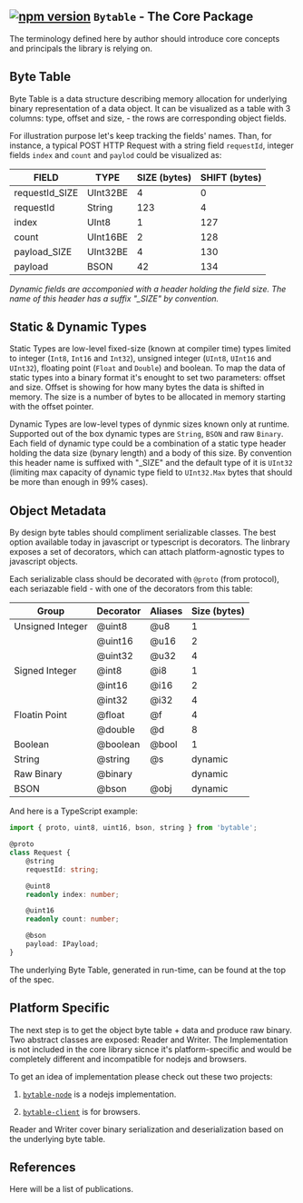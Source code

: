 ## [![npm version](https://img.shields.io/npm/v/bytable.svg?style=flat-square)](https://www.npmjs.com/package/bytable) `Bytable` - The Core Package

The terminology defined here by author should introduce core concepts and principals the library is relying on.

## Byte Table

Byte Table is a data structure describing memory allocation for underlying binary representation of a data object. It can be visualized as a table with 3 columns: type, offset and size, - the rows are corresponding object fields. 

For illustration purpose let's keep tracking the fields' names. Than, for instance, a typical POST HTTP Request with a string field `requestId`, integer fields `index` and `count` and `paylod` could be visualized as:

| FIELD          | TYPE              | SIZE (bytes) | SHIFT (bytes) |
| -------------- | ----------------- | ------------ | ------------- |
| requestId_SIZE | UInt32BE          | 4            | 0             |
| requestId      | String            | 123          | 4             |
| index          | UInt8             | 1            | 127           |
| count          | UInt16BE          | 2            | 128           |
| payload_SIZE   | UInt32BE          | 4            | 130           |
| payload        | BSON              | 42           | 134           |

*Dynamic fields are accomponied with a header holding the field size. The name of this header has a suffix "_SIZE" by convention.*

## Static & Dynamic Types

Static Types are low-level fixed-size (known at compiler time) types limited to integer (`Int8`, `Int16` and `Int32`), unsigned integer (`UInt8`, `UInt16` and `UInt32`), floating point (`Float` and `Double`) and boolean. To map the data of static types into a binary format it's enought to set two parameters: offset and size. Offset is showing for how many bytes the data is shifted in memory. The size is a number of bytes to be allocated in memory starting with the offset pointer.

Dynamic Types are low-level types of dynmic sizes known only at runtime. Supported out of the box dynamic types are  `String`, `BSON` and raw `Binary`. Each field of dynamic type could be a combination of a static type header holding the data size (bynary length) and a body of this size. By convention this header name is suffixed with "_SIZE" and the default type of it is `UInt32` (limiting max capacity of dynamic type field to `UInt32.Max` bytes that should be more than enough in 99% cases).

## Object Metadata

By design byte tables should compliment serializable classes. The best option available today in javascript or typescript is decorators.
The linbrary exposes a set of decorators, which can attach platform-agnostic types to javascript objects.

Each serializable class should be decorated with `@proto` (from protocol), each seriazable field - with one of the decorators from this table:

| Group            | Decorator  | Aliases  | Size (bytes) |
| ---------------- | ---------- | ---------| -------------|
| Unsigned Integer | @uint8     | @u8      | 1            |
|                  | @uint16    | @u16     | 2            |
|                  | @uint32    | @u32     | 4            |
| Signed Integer   | @int8      | @i8      | 1            |
|                  | @int16     | @i16     | 2            |
|                  | @int32     | @i32     | 4            |
| Floatin Point    | @float     | @f       | 4            |
|                  | @double    | @d       | 8            |
| Boolean          | @boolean   | @bool    | 1            |
| String           | @string    | @s       | dynamic      |
| Raw Binary       | @binary    |          | dynamic      |
| BSON             | @bson      | @obj     | dynamic      |


And here is a TypeScript example:

```typescript
import { proto, uint8, uint16, bson, string } from 'bytable';

@proto
class Request {
    @string
    requestId: string;

    @uint8
    readonly index: number;

    @uint16
    readonly count: number;

    @bson
    payload: IPayload;
}
```
The underlying Byte Table, generated in run-time, can be found at the top of the spec.

## Platform Specific

The next step is to get the object byte table + data and produce raw binary. Two abstract classes are exposed: Reader and Writer. The Implementation is not included in the core library sicnce it's platform-specific and would be  completely different and incompatible for nodejs and browsers.


To get an idea of implementation please check out these two projects:

1. [`bytable-node`](/packages/bytable-node) is a nodejs implementation.

2. [`bytable-client`](/packages/bytable-client) is for browsers.

Reader and Writer cover binary serialization and deserialization based on the underlying byte table.

## References

Here will be a list of publications.

